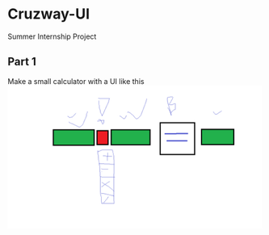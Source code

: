 # Cruzway-UI
Summer Internship Project

## Part 1
Make a small calculator with a UI like this
![calc](https://github.com/jawadefaj/Cruzway-UI/blob/master/concept%20image/calculatorUI.png)
